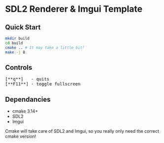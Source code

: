 # SDL2 Renderer & Imgui Template

## Quick Start
```bash
mkdir build
cd build
cmake .. # It may take a little bit!
make -j 8
```

## Controls
<pre>
[**q**]   - quits
[**F11**] - toggle fullscreen
</pre>

## Dependancies
- cmake 3.14+
- SDL2
- Imgui

Cmake will take care of SDL2 and Imgui, so you really only need the correct cmake version! 
